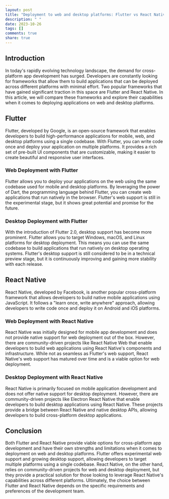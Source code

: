 ```yaml
---
layout: post
title: "Deployment to web and desktop platforms: Flutter vs React Native"
description: " "
date: 2023-10-26
tags: []
comments: true
share: true
---
```


## Introduction
In today's rapidly evolving technology landscape, the demand for cross-platform app development has surged. Developers are constantly looking for frameworks that allow them to build applications that can be deployed across different platforms with minimal effort. Two popular frameworks that have gained significant traction in this space are Flutter and React Native. In this article, we will compare these frameworks and explore their capabilities when it comes to deploying applications on web and desktop platforms.

## Flutter
Flutter, developed by Google, is an open-source framework that enables developers to build high-performance applications for mobile, web, and desktop platforms using a single codebase. With Flutter, you can write code once and deploy your application on multiple platforms. It provides a rich set of pre-built UI components that are customizable, making it easier to create beautiful and responsive user interfaces.

### Web Deployment with Flutter
Flutter allows you to deploy your applications on the web using the same codebase used for mobile and desktop platforms. By leveraging the power of Dart, the programming language behind Flutter, you can create web applications that run natively in the browser. Flutter's web support is still in the experimental stage, but it shows great potential and promise for the future.

### Desktop Deployment with Flutter
With the introduction of Flutter 2.0, desktop support has become more prominent. Flutter allows you to target Windows, macOS, and Linux platforms for desktop deployment. This means you can use the same codebase to build applications that run natively on desktop operating systems. Flutter's desktop support is still considered to be in a technical preview stage, but it is continuously improving and gaining more stability with each release.

## React Native
React Native, developed by Facebook, is another popular cross-platform framework that allows developers to build native mobile applications using JavaScript. It follows a "learn once, write anywhere" approach, allowing developers to write code once and deploy it on Android and iOS platforms.

### Web Deployment with React Native
React Native was initially designed for mobile app development and does not provide native support for web deployment out of the box. However, there are community-driven projects like React Native Web that enable developers to build web applications using React Native's components and infrastructure. While not as seamless as Flutter's web support, React Native's web support has matured over time and is a viable option for web deployment.

### Desktop Deployment with React Native
React Native is primarily focused on mobile application development and does not offer native support for desktop deployment. However, there are community-driven projects like Electron React Native that enable developers to build desktop applications using React Native. These projects provide a bridge between React Native and native desktop APIs, allowing developers to build cross-platform desktop applications.

## Conclusion
Both Flutter and React Native provide viable options for cross-platform app development and have their own strengths and limitations when it comes to deployment on web and desktop platforms. Flutter offers experimental web support and growing desktop support, allowing developers to target multiple platforms using a single codebase. React Native, on the other hand, relies on community-driven projects for web and desktop deployment, but they provide a practical solution for those looking to leverage React Native's capabilities across different platforms. Ultimately, the choice between Flutter and React Native depends on the specific requirements and preferences of the development team.